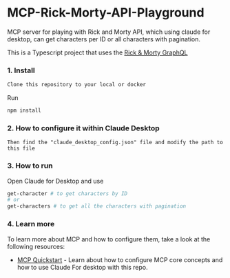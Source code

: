 # MCP-Rick-Morty-API-Playground
MCP server for playing with Rick and Morty API, which using claude for desktop, can get characters per ID or all characters with pagination.

This is a Typescript project that uses the [Rick & Morty GraphQL](https://rickandmortyapi.com)

### 1. Install
```bash
Clone this repository to your local or docker
```
Run
```bash
npm install 
```
### 2. How to configure it within Claude Desktop
```
Then find the "claude_desktop_config.json" file and modify the path to this file
```
### 3. How to run
Open Claude for Desktop and use 
```bash
get-character # to get characters by ID
# or
get-characters # to get all the characters with pagination
```

### 4. Learn more
To learn more about MCP and how to configure them, take a look at the following resources:

- [MCP Quickstart](https://modelcontextprotocol.io/quickstart/server#core-mcp-concepts) - Learn about how to configure MCP core concepts and how to use Claude For desktop with this repo.